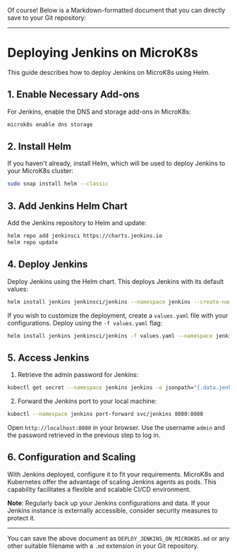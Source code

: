 Of course! Below is a Markdown-formatted document that you can directly save to your Git repository:

---

# Deploying Jenkins on MicroK8s

This guide describes how to deploy Jenkins on MicroK8s using Helm.

## 1. Enable Necessary Add-ons

For Jenkins, enable the DNS and storage add-ons in MicroK8s:

```bash
microk8s enable dns storage
```

## 2. Install Helm

If you haven't already, install Helm, which will be used to deploy Jenkins to your MicroK8s cluster:

```bash
sudo snap install helm --classic
```

## 3. Add Jenkins Helm Chart

Add the Jenkins repository to Helm and update:

```bash
helm repo add jenkinsci https://charts.jenkins.io
helm repo update
```

## 4. Deploy Jenkins

Deploy Jenkins using the Helm chart. This deploys Jenkins with its default values:

```bash
helm install jenkins jenkinsci/jenkins --namespace jenkins --create-namespace
```

If you wish to customize the deployment, create a `values.yaml` file with your configurations. Deploy using the `-f values.yaml` flag:

```bash
helm install jenkins jenkinsci/jenkins -f values.yaml --namespace jenkins --create-namespace
```

## 5. Access Jenkins

1. Retrieve the admin password for Jenkins:

```bash
kubectl get secret --namespace jenkins jenkins -o jsonpath="{.data.jenkins-admin-password}" | base64 --decode; echo
```

2. Forward the Jenkins port to your local machine:

```bash
kubectl --namespace jenkins port-forward svc/jenkins 8080:8080
```

Open `http://localhost:8080` in your browser. Use the username `admin` and the password retrieved in the previous step to log in.

## 6. Configuration and Scaling

With Jenkins deployed, configure it to fit your requirements. MicroK8s and Kubernetes offer the advantage of scaling Jenkins agents as pods. This capability facilitates a flexible and scalable CI/CD environment.

**Note**: Regularly back up your Jenkins configurations and data. If your Jenkins instance is externally accessible, consider security measures to protect it.

---

You can save the above document as `DEPLOY_JENKINS_ON_MICROK8S.md` or any other suitable filename with a `.md` extension in your Git repository.
